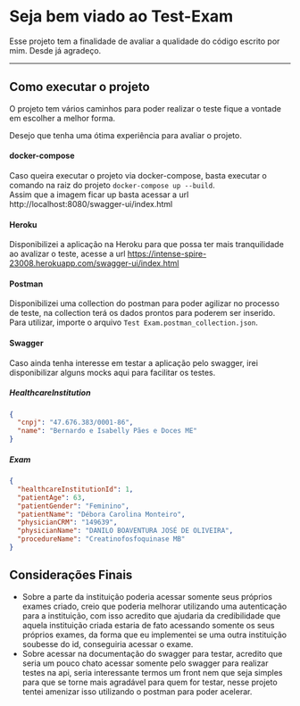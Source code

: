 Seja bem viado ao Test-Exam
===================

Esse projeto tem a finalidade de avaliar a qualidade do código escrito por mim. Desde já agradeço.

----------


Como executar o projeto
-------------

O projeto tem vários caminhos para poder realizar o teste fique a vontade em escolher a melhor forma.

Desejo que tenha uma ótima experiência para avaliar o projeto.

#### docker-compose

Caso queira executar o projeto via docker-compose, basta executar o comando na raiz do projeto `docker-compose up --build`.    
Assim que a imagem ficar up basta acessar a url http://localhost:8080/swagger-ui/index.html

#### Heroku

Disponibilizei a aplicação na Heroku para que possa ter mais tranquilidade ao avalizar o teste, acesse a url https://intense-spire-23008.herokuapp.com/swagger-ui/index.html

#### Postman

Disponibilizei uma collection do postman para poder agilizar no processo de teste, na collection terá os dados prontos para poderem ser inserido. Para utilizar, importe o arquivo `Test Exam.postman_collection.json`.

#### Swagger

Caso ainda tenha interesse em testar a aplicação pelo swagger, irei disponibilizar alguns mocks aqui para facilitar os testes.
##### HealthcareInstitution
```json
{
  "cnpj": "47.676.383/0001-86",
  "name": "Bernardo e Isabelly Pães e Doces ME"
}
```
##### Exam
```json
{
  "healthcareInstitutionId": 1,
  "patientAge": 63,
  "patientGender": "Feminino",
  "patientName": "Débora Carolina Monteiro",
  "physicianCRM": "149639",
  "physicianName": "DANILO BOAVENTURA JOSÉ DE OLIVEIRA",
  "procedureName": "Creatinofosfoquinase MB"
}
```

Considerações Finais
-------------

- Sobre a parte da instituição poderia acessar somente seus próprios exames criado, creio que poderia melhorar utilizando uma autenticação para a instituição, com isso acredito que ajudaria da credibilidade que aquela instituição criada estaria de fato acessando somente os seus próprios exames, da forma que eu implementei se uma outra instituição soubesse do id, conseguiria acessar o exame.
-  Sobre acessar na documentação do swagger para testar, acredito que seria um pouco chato acessar somente pelo swagger para realizar testes na api, seria interessante termos um front nem que seja simples para que se torne mais agradável para quem for testar, nesse projeto tentei amenizar isso utilizando o postman para poder acelerar. 
